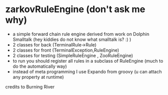 # zarkovRuleEngine (don't ask me why)
- a simple forward chain rule engine derived from work on Dolphin Smalltalk (hey kiddies do not know what smalltalk is? :) )
- 2 classes for back (TerminalRule->Rule)
- 2 classes for front (TerminalException,RuleEngine)
- 2 classes for testing (SimpleRuleEngine , ZooRuleEngine)
- to run you should register all rules in a subclass of RuleEngine (much to do the automatically way)
- instead of meta programming I use Expando from groovy (u can attach any property at runtime)


credits to Burning River
